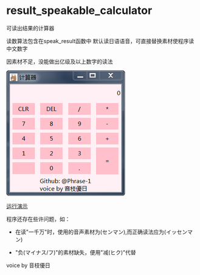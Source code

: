 # result_speakable_calculator
可读出结果的计算器

读数算法包含在speak_result函数中
默认读日语语音，可直接替换素材使程序读中文数字

因素材不足，没能做出亿级及以上数字的读法

![软件样式](demo/image.png "软件样式")

[运行演示](https://www.bilibili.com/video/BV18k4y1y7cS/)

程序还存在些许问题，如：

* 在读"一千万"时，使用的音声素材为(センマン),而正确读法应为(イッセンマン)

* "负(マイナス/フ)"的素材缺失，便用"减(ヒク)"代替

voice by 音枝優日
